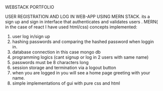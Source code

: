 WEBSTACK PORTFOLIO

USER REGISTRATION AND LOG IN WEB-APP USING MERN STACK.
its a sign up and sign in interface that authenticates and validates users .
MERN( in the case of react I have used html/css)
concepts implemented:
1. user log in/sign up
2. hashing passwords and comparing the hashed password when loggin in.
3. database connection in this case mongo db
4. programming logics (cant signup or log in 2 users with same name)
5. passwords must be 8 characters long
6. session storage and termination via a logout button
7. when you are logged in you will see a home page greeting with your name.
8. simple implementations of gui with pure css and html
